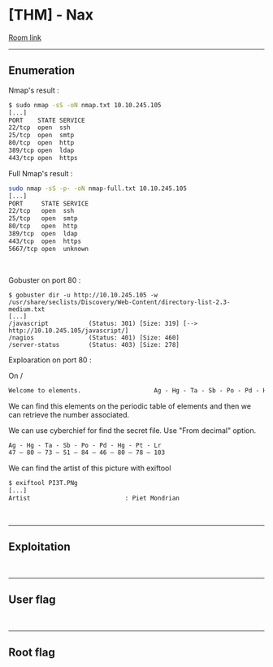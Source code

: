 # [THM] - Nax

[Room link](https://tryhackme.com/room/nax)

---

## Enumeration

Nmap's result :

```bash
$ sudo nmap -sS -oN nmap.txt 10.10.245.105                                       1 ⨯
[...]
PORT    STATE SERVICE
22/tcp  open  ssh
25/tcp  open  smtp
80/tcp  open  http
389/tcp open  ldap
443/tcp open  https
```

Full Nmap's result :

```bash
sudo nmap -sS -p- -oN nmap-full.txt 10.10.245.105
[...]
PORT     STATE SERVICE
22/tcp   open  ssh
25/tcp   open  smtp
80/tcp   open  http
389/tcp  open  ldap
443/tcp  open  https
5667/tcp open  unknown
```

<br>

Gobuster on port 80 :

```
$ gobuster dir -u http://10.10.245.105 -w /usr/share/seclists/Discovery/Web-Content/directory-list-2.3-medium.txt 
[...]
/javascript           (Status: 301) [Size: 319] [--> http://10.10.245.105/javascript/]
/nagios               (Status: 401) [Size: 460]                                       
/server-status        (Status: 403) [Size: 278] 
```

Exploaration on port 80 :

On /

```txt
Welcome to elements.					Ag - Hg - Ta - Sb - Po - Pd - Hg - Pt - Lr
```

We can find this elements on the periodic table of elements and then we can retrieve the number associated.

We can use cyberchief for find the secret file. Use "From decimal" option.

```txt
Ag - Hg - Ta - Sb - Po - Pd - Hg - Pt - Lr
47 – 80 – 73 – 51 – 84 – 46 – 80 – 78 – 103
```

We can find the artist of this picture with exiftool

```bash
$ exiftool PI3T.PNg
[...]
Artist                          : Piet Mondrian
```

<br>

---

## Exploitation



<br>

---

## User flag



<br>

---

## Root flag



<br>
